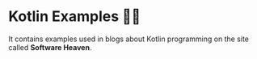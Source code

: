 # Kotlin Examples ✍🏻
It contains examples used in blogs about Kotlin programming on the site called __Software Heaven__.
